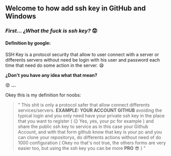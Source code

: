 ## Welcome to how add ssh key in GitHub and Windows

### *First... ¿What the fuck is ssh key?* :worried:

#### Definition by google:

SSH Key is a protocol security that allow to user connect with a server or differents servers without need be login with his user and password each time that need do some action in the server. :sleepy:

**¿Don't you have any idea what that mean?**

:rage: **...**

Okey this is my definition for noobs:

> " This shit is only a protocol safer that allow connect differents services/servers.  **EXAMPLE: YOUR ACCOUNT GITHUB** avoiding the typical login and you only need have your private ssh key in the place that you want to register ( :neutral_face: Yes, yes, your pc for example ) and share the public ssh key to service as in this case your Github Account, and with that form github know that key is your pc and you can clone your repositorys, do differents actions without need of do 1000 configuration ( Okey no that's not true, the others forms are very easier too, but using the ssh key you can be more **PRO** :sunglasses: ) "
